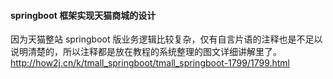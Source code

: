 #### springboot 框架实现天猫商城的设计

因为天猫整站 springboot 版业务逻辑比较复杂，仅有自言片语的注释也是不足以说明清楚的，所以注释都是放在教程的系统整理的图文详细讲解里了。
http://how2j.cn/k/tmall_springboot/tmall_springboot-1799/1799.html